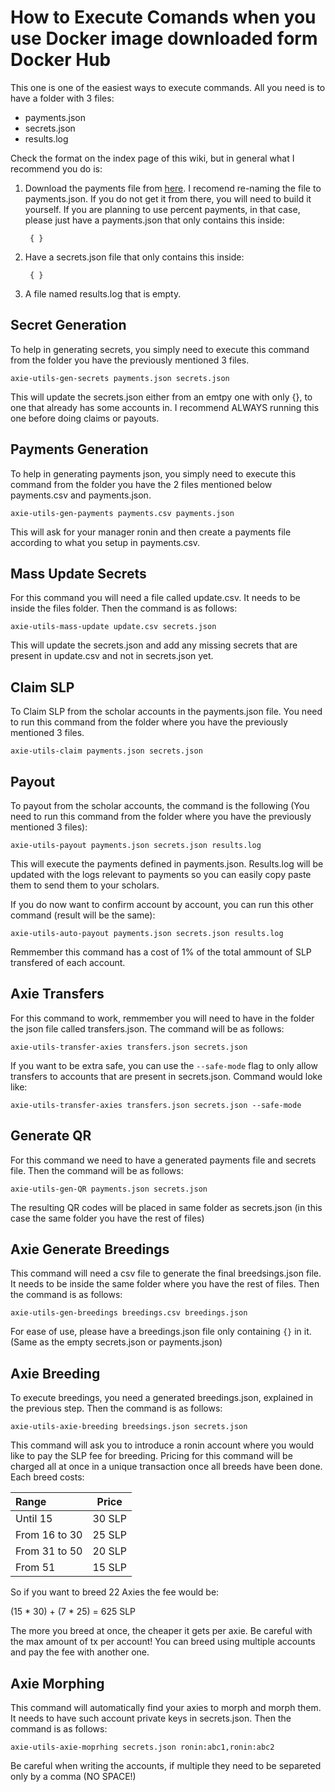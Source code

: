 # How to Execute Comands when you use Docker image downloaded form Docker Hub

This one is one of the easiest ways to execute commands. All you need is to have a folder with 3 files:

- payments.json
- secrets.json
- results.log

Check the format on the index page of this wiki, but in general what I recommend you do is:

1. Download the payments file from [here](https://axie.management/tracker/payments). I recomend re-naming the file to payments.json. If you do not get it from there, you will need to build it yourself. If you are planning to use percent payments, in that case, please just have a payments.json that only contains this inside:

        { }

2. Have a secrets.json file that only contains this inside:

        { }

3. A file named results.log that is empty.

## Secret Generation

To help in generating secrets, you simply need to execute this command from the folder you have the previously mentioned 3 files.

    axie-utils-gen-secrets payments.json secrets.json

This will update the secrets.json either from an emtpy one with only {}, to one that already has some accounts in. I recommend ALWAYS running this one before doing claims or payouts.

## Payments Generation

To help in generating payments json, you simply need to execute this command from the folder you have the 2 files mentioned below payments.csv and payments.json.

    axie-utils-gen-payments payments.csv payments.json

This will ask for your manager ronin and then create a payments file according to what you setup in payments.csv. 

## Mass Update Secrets

For this command you will need a file called update.csv. It needs to be inside the files folder. Then the command is as follows:

    axie-utils-mass-update update.csv secrets.json

This will update the secrets.json and add any missing secrets that are present in update.csv and not in secrets.json yet.

## Claim SLP

To Claim SLP from the scholar accounts in the payments.json file. You need to run this command from the folder where you have the previously mentioned 3 files.

    axie-utils-claim payments.json secrets.json

## Payout

To payout from the scholar accounts, the command is the following (You need to run this command from the folder where you have the previously mentioned 3 files):

    axie-utils-payout payments.json secrets.json results.log

This will execute the payments defined in payments.json. Results.log will be updated with the logs relevant to payments so you can easily copy paste them to send them to your scholars.

If you do now want to confirm account by account, you can run this other command (result will be the same):

    axie-utils-auto-payout payments.json secrets.json results.log

Remmember this command has a cost of 1% of the total ammount of SLP transfered of each account.

## Axie Transfers

For this command to work, remmember you will need to have in the folder the json file called transfers.json. The command will be as follows:

    axie-utils-transfer-axies transfers.json secrets.json

If you want to be extra safe, you can use the `--safe-mode` flag to only allow transfers to accounts that are present in secrets.json. Command would loke like:

    axie-utils-transfer-axies transfers.json secrets.json --safe-mode

## Generate QR

For this command we need to have a generated payments file and secrets file. Then the command will be as follows:

    axie-utils-gen-QR payments.json secrets.json

The resulting QR codes will be placed in same folder as secrets.json (in this case the same folder you have the rest of files)

## Axie Generate Breedings

This command will need a csv file to generate the final breedsings.json file. It needs to be inside the same folder where you have the rest of files. Then the command is as follows:

    axie-utils-gen-breedings breedings.csv breedings.json

For ease of use, please have a breedings.json file only containing `{}` in it. (Same as the empty secrets.json or payments.json)

## Axie Breeding

To execute breedings, you need a generated breedings.json, explained in the previous step. Then the command is as follows:

    axie-utils-axie-breeding breedsings.json secrets.json

This command will ask you to introduce a ronin account where you would like to pay the SLP fee for breeding. Pricing for this command will be charged all at once in a unique transaction once all breeds have been done.
Each breed costs:

| Range          | Price  |
|:-------------- |:------:|
| Until 15       | 30 SLP |
| From 16 to 30  | 25 SLP |
| From 31 to 50  | 20 SLP |
| From 51        | 15 SLP |

So if you want to breed 22 Axies the fee would be:

(15 * 30) + (7 * 25) = 625 SLP

The more you breed at once, the cheaper it gets per axie. Be careful with the max amount of tx per account!
You can breed using multiple accounts and pay the fee with another one.

## Axie Morphing

This command will automatically find your axies to morph and morph them. It needs to have such account private keys in secrets.json. Then the command is as follows:

    axie-utils-axie-moprhing secrets.json ronin:abc1,ronin:abc2

Be careful when writing the accounts, if multiple they need to be separeted only by a comma (NO SPACE!)
